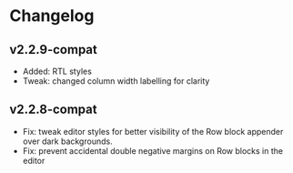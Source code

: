 # Changelog

## v2.2.9-compat

- Added: RTL styles
- Tweak: changed column width labelling for clarity

## v2.2.8-compat

- Fix: tweak editor styles for better visibility of the Row block appender over dark backgrounds.
- Fix: prevent accidental double negative margins on Row blocks in the editor
